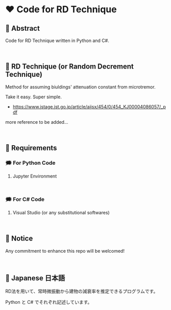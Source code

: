 # ❤ Code for RD Technique

## 🌟 Abstract

Code for RD Technique written in Python and C#.


<br>

## 🌟 RD Technique (or Random Decrement Technique)

Method for assuming biuldings' attenuation constant from microtremor.

Take it easy. Super simple.

* https://www.jstage.jst.go.jp/article/aijsx/454/0/454_KJ00004086057/_pdf

more reference to be added...



<br>

## 🌟 Requirements

### 🗯 For Python Code

1. Jupyter Environment


<br>

### 🗯 For C# Code

1. Visual Studio (or any substitutional softwares)


<br>

## 🌟 Notice

Any commitment to enhance this repo will be welcomed!


<br>

## 🌟 Japanese 日本語

RD法を用いて、常時微振動から建物の減衰率を推定できるプログラムです。

Python と C# でそれぞれ記述しています。

